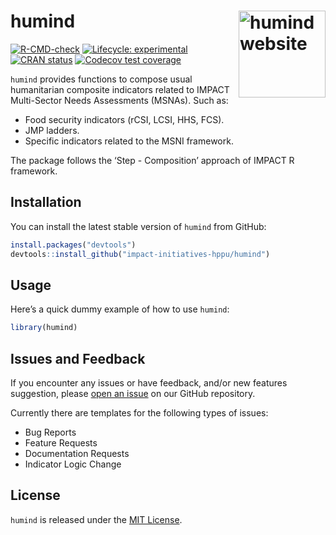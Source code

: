 
<!-- README.md is generated from README.Rmd. Please edit that file -->

# humind <a href="https://impact-initiatives-hppu.github.io/humind/"><img src="man/figures/logo.png" align="right" height="139" alt="humind website" /></a>

<!-- badges: start -->

[![R-CMD-check](https://github.com/impact-initiatives-hppu/humind/actions/workflows/R-CMD-check.yaml/badge.svg)](https://github.com/impact-initiatives-hppu/humind/actions/workflows/R-CMD-check.yaml)
[![Lifecycle:
experimental](https://img.shields.io/badge/lifecycle-experimental-orange.svg)](https://lifecycle.r-lib.org/articles/stages.html#experimental)
[![CRAN
status](https://www.r-pkg.org/badges/version/humind)](https://CRAN.R-project.org/package=humind)
[![Codecov test
coverage](https://codecov.io/gh/impact-initiatives-hppu/humind/branch/main/graph/badge.svg)](https://app.codecov.io/gh/impact-initiatives-hppu/humind?branch=main)
<!-- badges: end -->

`humind` provides functions to compose usual humanitarian composite
indicators related to IMPACT Multi-Sector Needs Assessments (MSNAs).
Such as:

- Food security indicators (rCSI, LCSI, HHS, FCS).
- JMP ladders.
- Specific indicators related to the MSNI framework.

The package follows the ‘Step - Composition’ approach of IMPACT R
framework.

## Installation

You can install the latest stable version of `humind` from GitHub:

``` r
install.packages("devtools")
devtools::install_github("impact-initiatives-hppu/humind")
```

## Usage

Here’s a quick dummy example of how to use `humind`:

``` r
library(humind)
```

## Issues and Feedback

If you encounter any issues or have feedback, and/or new features
suggestion, please [open an
issue](https://github.com/impact-initiatives-hppu/humind/issues/new/choose)
on our GitHub repository.

Currently there are templates for the following types of issues:

- Bug Reports
- Feature Requests
- Documentation Requests
- Indicator Logic Change

## License

`humind` is released under the [MIT License](LICENSE.md).
